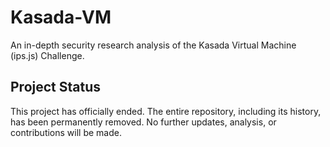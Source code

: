 # Kasada-VM
An in-depth security research analysis of the Kasada Virtual Machine (ips.js) Challenge.

## Project Status
This project has officially ended. The entire repository, including its history, has been permanently removed. No further updates, analysis, or contributions will be made.
